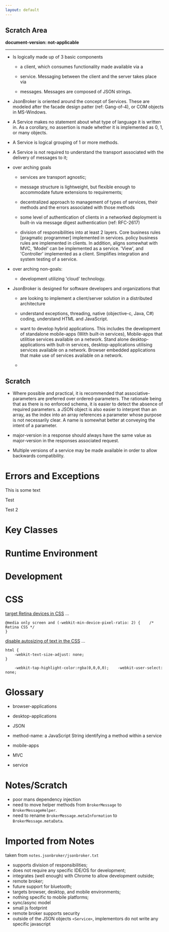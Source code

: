 ```yaml
---
layout: default
---
```



Scratch Area
------
**document-version:  not-applicable**  



----

-   Is logically made up of 3 basic components

    -   a client, which consumes functionality made available via a

    -   service. Messaging between the client and the server takes place
        via

    -   messages. Messages are composed of JSON strings.

-   JsonBroker is oriented around the concept of Services. These are
    modeled after the facade design patter (ref: Gang-of-4), or COM
    objects in MS-Windows.

-   A Service makes no statement about what type of language it is
    written in. As a corollary, no assertion is made whether it is
    implemented as 0, 1, or many objects.

-   A Service is logical grouping of 1 or more methods.

-   A Service is not required to understand the transport associated
    with the delivery of messages to it;

-   over arching goals

    -   services are transport agnostic;

    -   message structure is lightweight, but flexible enough to
        accommodate future extensions to requirements;

    -   decentralized approach to management of types of services, their
        methods and the errors associated with those methods

    -   some level of authentication of clients in a networked
        deployment is built-in via message digest authentication (ref:
        RFC-2617)

    -   division of responsibilities into at least 2 layers. Core
        business rules \[pragmatic programmer\] implemented in
        services. policy business rules are implemented in clients. In
        addition, aligns somewhat with MVC, 'Model' can be
        implemented as a service. 'View', and 'Controller' implemented
        as a client. Simplifies integration and system testing of a
        service.

-   over arching non-goals:

    -   development utilizing 'cloud' technology.

-   JsonBroker is designed for software developers and organizations
    that

    -   are looking to implement a client/server solution in a
        distributed architecture

    -   understand exceptions, threading, native (objective-c, Java,
        C\#) coding, understand HTML and JavaScript.

    -   want to develop hybrid applications. This includes the
        development of standalone mobile-apps (With built-in services),
        Mobile-apps that utilitise services available on a network.
        Stand alone desktop-applications with bult-in services,
        desktop-applications utilising services available on a network.
        Browser embedded applications that make use of services
        available on a network.

    -   

Scratch
-------

-   Where possible and practical, it is recommended that
    associative-parameters are preferred over ordered-parameters. The
    rationale being that as there is no enforced schema, it is easier to
    detect the absence of required parameters. a JSON object is also
    easier to interpret than an array, as the index into an array
    references a parameter whose purpose is not necessarily clear. A
    name is somewhat better at conveying the intent of a parameter.

-   major-version in a response should always have the same value as
    major-version in the responses associated request.

-   Multiple versions of a service may be made available in order to
    allow backwards compatibility.

Errors and Exceptions
=====================

This is some text

Test

Test 2

Key Classes
===========

Runtime Environment
===================

Development
===========

CSS
===

[target Retina devices in CSS](http://zachwill.com/tumblr-ios/) ... 

    @media only screen and (-webkit-min-device-pixel-ratio: 2) {    /* Retina CSS */
    }

[disable autosizing of text in the CSS](http://stackoverflow.com/questions/1619802/uiwebview-resizes-text-after-rotating-looking-for-explanation-for-magical-bug-o) ...

    html {    
        -webkit-text-size-adjust: none; 
    }

        -webkit-tap-highlight-color:rgba(0,0,0,0);    -webkit-user-select: none;

Glossary
========

-   browser-applications

-   desktop-applications

-   JSON

-   method-name: a JavaScript String identifying a method within a
    service

-   mobile-apps

-   MVC

-   service

Notes/Scratch
=============

* poor mans dependency injection
* need to move helper methods from `BrokerMessage` to
`BrokerMessageHelper`.
* need to rename `BrokerMessage.metaInformation` to
`BrokerMessage.metaData`.

Imported from Notes
===================

taken from `notes.jsonbroker/jsonbroker.txt`

-   supports division of responsibilities;
-   does not require any specific IDE/OS for development;
-   integrates (well enough) with Chrome to allow development outside;
-   remote broker;
-   future support for bluetooth;
-   targets browser, desktop, and mobile environments;
-   nothing specific to mobile platforms;
-   sync/async model
-   small js footprint
-   remote broker supports security
-   outside of the JSON objects `<Service>`, implementors do not write
    any specific javascript
   